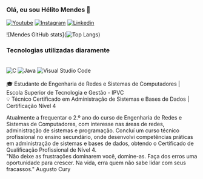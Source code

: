 ### Olá, eu sou Hélito Mendes 👋

[![Youtube](https://img.shields.io/badge/YouTube-FF0000?style=for-the-badge&logo=youtube&logoColor=white)](http://www.youtube.com/@h3litomendes)
[![Instagram](https://img.shields.io/badge/Instagram-E4405F?style=for-the-badge&logo=instagram&logoColor=white)](http://www.instagram.com/helitom___)
[![Linkedin](https://img.shields.io/badge/LinkedIn-0077B5?style=for-the-badge&logo=linkedin&logoColor=white)](www.linkedin.com/in/)

![Mendes GitHub stats](![Top Langs](https://github-readme-stats.vercel.app/api/top-langs/?username=h3lito&hide_progress=true))

### Tecnologias utilizadas diaramente
<div style= "display:inline_block"><br/>
<img align= "center" alt="C" src="https://img.shields.io/badge/C-00599C?style=for-the-badge&logo=c&logoColor=white"/>
<img align= "center" alt="Java" src="https://img.shields.io/badge/Java-ED8B00?style=for-the-badge&logo=openjdk&logoColor=white"/>
<img align= "center" alt="Visual Studio Code" src="https://custom-icon-badges.demolab.com/badge/Visual%20Studio%20Code-0078d7.svg?logo=vsc&logoColor=white)](#)"/>
  
</div><br/>
 🎓 Estudante de Engenharia de Redes e Sistemas de Computadores | Escola Superior de Tecnologia e Gestão - IPVC <br>
  💡 Técnico Certificado em Administração de Sistemas e Bases de Dados | Certificação Nível 4 <br>

  Atualmente a frequentar o 2.º ano do curso de Engenharia de Redes e Sistemas de Computadores, com interesse nas áreas de redes, administração de sistemas e programação. Concluí um curso técnico profissional no ensino secundário, onde desenvolvi competências práticas em administração de sistemas e bases de dados, obtendo o Certificado de Qualificação Profissional de Nível 4.<br/>
"Não deixe as frustrações dominarem você, domine-as. Faça dos erros uma oportunidade para crescer. Na vida, erra quem não sabe lidar com seus fracassos." Augusto Cury

